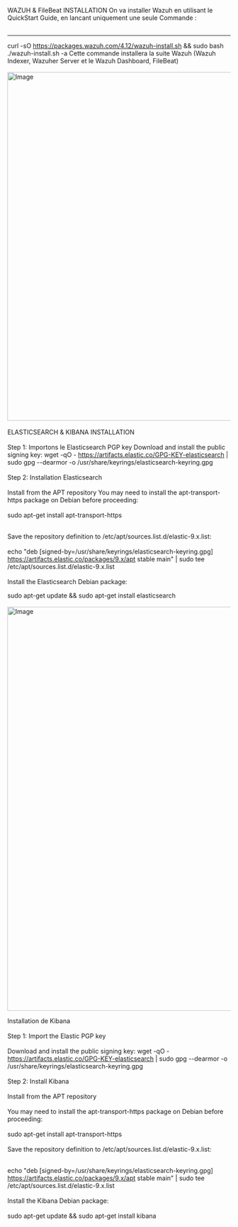 WAZUH & FileBeat INSTALLATION
On va installer Wazuh en utilisant le QuickStart Guide, 
en lancant uniquement une seule Commande :  <br> </br>
----                -----            ----          ----           ----          ----
curl -sO https://packages.wazuh.com/4.12/wazuh-install.sh && sudo bash ./wazuh-install.sh -a
 Cette commande installera la suite Wazuh (Wazuh Indexer, Wazuher Server et le Wazuh Dashboard, FileBeat)
 <br> </br>
<img width="1499" height="785" alt="Image" src="https://github.com/user-attachments/assets/d13710eb-8f0a-4bba-bec4-9cbc9530fb4f" />
 <br> </br>
ELASTICSEARCH & KIBANA INSTALLATION
 <br> </br>
Step 1: Importons le Elasticsearch PGP key
Download and install the public signing key: wget -qO - https://artifacts.elastic.co/GPG-KEY-elasticsearch | sudo gpg --dearmor -o /usr/share/keyrings/elasticsearch-keyring.gpg
 <br> </br>
Step 2: Installation Elasticsearch
 <br> </br>
Install from the APT repository
You may need to install the apt-transport-https package on Debian before proceeding: <br> </br>
sudo apt-get install apt-transport-https  <br> </br>

Save the repository definition to /etc/apt/sources.list.d/elastic-9.x.list: <br> </br>
echo "deb [signed-by=/usr/share/keyrings/elasticsearch-keyring.gpg] https://artifacts.elastic.co/packages/9.x/apt stable main" | sudo tee /etc/apt/sources.list.d/elastic-9.x.list
 <br> </br>
Install the Elasticsearch Debian package:

sudo apt-get update && sudo apt-get install elasticsearch <br> </br>
<img width="1457" height="910" alt="Image" src="https://github.com/user-attachments/assets/7ad17b72-4b2a-49c7-a750-9369650e449c" />

Installation de Kibana <br> </br>
Step 1: Import the Elastic PGP key <br> </br>
Download and install the public signing key: wget -qO - https://artifacts.elastic.co/GPG-KEY-elasticsearch | sudo gpg --dearmor -o /usr/share/keyrings/elasticsearch-keyring.gpg <br></br>
Step 2: Install Kibana <br></br>
Install from the APT repository <br></br>
You may need to install the apt-transport-https package on Debian before proceeding:
<br></br>
sudo apt-get install apt-transport-https <br></br>
Save the repository definition to /etc/apt/sources.list.d/elastic-9.x.list:<br></br>

echo "deb [signed-by=/usr/share/keyrings/elasticsearch-keyring.gpg] https://artifacts.elastic.co/packages/9.x/apt stable main" | sudo tee /etc/apt/sources.list.d/elastic-9.x.list
<br></br>
Install the Kibana Debian package:
<br></br>
sudo apt-get update && sudo apt-get install kibana


